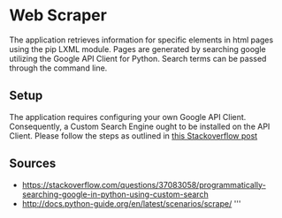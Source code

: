 # Web Scraper

The application retrieves information for specific elements in html pages using the pip LXML module. Pages are generated by searching google utilizing the Google API Client for Python. Search terms can be passed through the command line.

## Setup

The application requires configuring your own Google API Client. Consequently, a Custom Search Engine ought to be installed on the API Client. Please follow the steps as outlined in [this Stackoverflow post](https://stackoverflow.com/questions/37083058/programmatically-searching-google-in-python-using-custom-search)

## Sources 
* https://stackoverflow.com/questions/37083058/programmatically-searching-google-in-python-using-custom-search
* http://docs.python-guide.org/en/latest/scenarios/scrape/ '''